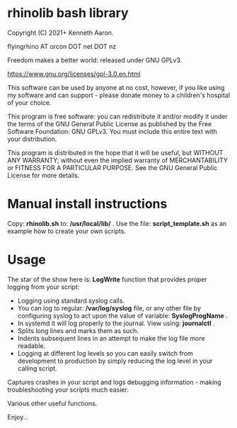 # rhinolib bash library

Copyright (C) 2021+ Kenneth Aaron.

flyingrhino AT orcon DOT net DOT nz

Freedom makes a better world: released under GNU GPLv3.

https://www.gnu.org/licenses/gpl-3.0.en.html

This software can be used by anyone at no cost, however, if you like using my software and can support - please donate money to a children's hospital of your choice.

This program is free software: you can redistribute it and/or modify it under the terms of the GNU General Public License as published by the Free Software Foundation: GNU GPLv3. You must include this entire text with your distribution.

This program is distributed in the hope that it will be useful, but WITHOUT ANY WARRANTY; without even the implied warranty of MERCHANTABILITY or FITNESS FOR A PARTICULAR PURPOSE.
See the GNU General Public License for more details.


# Manual install instructions

Copy: **rhinolib.sh**   to: **/usr/local/lib/** .
Use the file:  **script_template.sh**   as an example how to create your own scripts.


# Usage

The star of the show here is:   **LogWrite**  function that provides proper logging from your script:
- Logging using standard syslog calls.
- You can log to regular:  **/var/log/syslog**  file, or any other file by configuring syslog to act upon the value of variable:   **SyslogProgName** .
- In systemd it will log properly to the journal. View using:  **journalctl** .
- Splits long lines and marks them as such.
- Indents subsequent lines in an attempt to make the log file more readable.
- Logging at different log levels so you can easily switch from development to production by simply reducing the log level in your calling script.

Captures crashes in your script and logs debugging information - making troubleshooting your scripts much easier.

Various other useful functions.

Enjoy...


